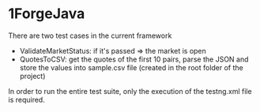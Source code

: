 # 1ForgeJava

There are two test cases in the current framework
- ValidateMarketStatus: if it's passed => the market is open
- QuotesToCSV: get the quotes of the first 10 pairs, parse the JSON and store the values into sample.csv file 
(created in the root folder of the project)

In order to run the entire test suite, only the execution of the testng.xml file is required.
